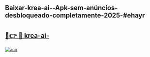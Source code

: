 ## Baixar-krea-ai--Apk-sem-anúncios-desbloqueado-completamente-2025-#ehayr

# <h2><a href="https://ainizakaria.my?title=krea-ai-&ref=20M">🔗👉 🔴 krea-ai-</a></h2>

[![acn](https://github.com/user-attachments/assets/0f9c940e-d8b0-45ae-aac7-cd30a18b3e1c)](https://ainizakaria.my?title=krea-ai-&ref=20M)

